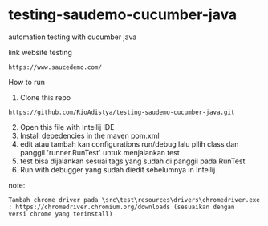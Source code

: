 # testing-saudemo-cucumber-java

automation testing with cucumber java

link website testing
```
https://www.saucedemo.com/
```

How to run
1. Clone this repo
```
https://github.com/RioAdistya/testing-saudemo-cucumber-java.git
```
2. Open this file with Intellij IDE
3. Install depedencies in the maven pom.xml
4. edit atau tambah kan configurations run/debug lalu pilih class dan panggil 'runner.RunTest' untuk menjalankan test
5. test bisa dijalankan sesuai tags yang sudah di panggil pada RunTest
6. Run with debugger yang sudah diedit sebelumnya in Intellij

note:
```
Tambah chrome driver pada \src\test\resources\drivers\chromedriver.exe : https://chromedriver.chromium.org/downloads (sesuaikan dengan
versi chrome yang terinstall)
